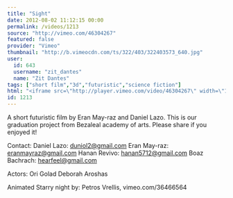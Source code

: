 ```yaml
---
title: "Sight"
date: 2012-08-02 11:12:15 00:00
permalink: /videos/1213
source: "http://vimeo.com/46304267"
featured: false
provider: "Vimeo"
thumbnail: "http://b.vimeocdn.com/ts/322/403/322403573_640.jpg"
user:
  id: 643
  username: "zit_dantes"
  name: "Zit Dantes"
tags: ["short film","3d","futuristic","science fiction"]
html: "<iframe src=\"http://player.vimeo.com/video/46304267\" width=\"1280\" height=\"720\" frameborder=\"0\" webkitAllowFullScreen mozallowfullscreen allowFullScreen></iframe>"
id: 1213
---
```


A short futuristic film by Eran May-raz and Daniel Lazo. 
This is our graduation project from Bezaleal academy of arts.
Please share if you enjoyed it!

Contact: 
Daniel Lazo: duniol2@gmail.com
Eran May-raz: eranmayraz@gmail.com
Hanan Revivo: hanan5712@gmail.com
Boaz Bachrach: hearfeel@gmail.com

Actors: 
Ori Golad 
Deborah Aroshas

Animated Starry night by: Petros Vrellis, vimeo.com/36466564